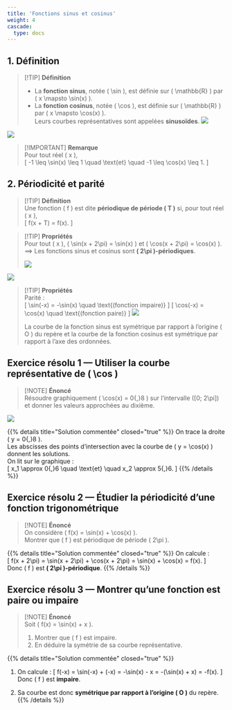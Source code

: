 ```yaml
---
title: 'Fonctions sinus et cosinus'
weight: 4
cascade:
  type: docs
---
```


## 1. Définition

> [!TIP] **Définition**  
> - La **fonction sinus**, notée \( \sin \), est définie sur \( \mathbb{R} \) par \( x \mapsto \sin(x) \).  
> - La **fonction cosinus**, notée \( \cos \), est définie sur \( \mathbb{R} \) par \( x \mapsto \cos(x) \).  
> Leurs courbes représentatives sont appelées **sinusoïdes**.
> ![](/images/image82.png)

![](/images/image83.png)

> [!IMPORTANT] **Remarque**  
> Pour tout réel \( x \),  
> \[
-1 \leq \sin(x) \leq 1 \quad \text{et} \quad -1 \leq \cos(x) \leq 1.
\]


## 2. Périodicité et parité

> [!TIP] **Définition**  
> Une fonction \( f \) est dite **périodique de période \( T \)** si, pour tout réel \( x \),  
> \[
f(x + T) = f(x).
\]

> [!TIP] **Propriétés**  
> Pour tout \( x \), \( \sin(x + 2\pi) = \sin(x) \) et \( \cos(x + 2\pi) = \cos(x) \).  
>   ⟹ Les fonctions sinus et cosinus sont **\( 2\pi \)-périodiques**.
> 
> ![](/images/image84.png)

![](/images/image85.png)

> [!TIP] **Propriétés**  
> Parité :  
>   \[
\sin(-x) = -\sin(x) \quad \text{(fonction impaire)}
\]
>   \[
\cos(-x) = \cos(x) \quad \text{(fonction paire)}
\]
> ![](/images/image86.png)
> 
> La courbe de la fonction sinus est symétrique par rapport à l’origine \( O \) du repère et la courbe de la fonction cosinus est symétrique par rapport à l’axe des ordonnées.




## Exercice résolu 1 — Utiliser la courbe représentative de \( \cos \)

> [!NOTE] **Énoncé**  
> Résoudre graphiquement \( \cos(x) = 0{,}8 \) sur l’intervalle \([0; 2\pi]\) et donner les valeurs approchées au dixième.

![](/images/image87.png)

{{% details title="Solution commentée" closed="true" %}}
On trace la droite \( y = 0{,}8 \).  
Les abscisses des points d’intersection avec la courbe de \( y = \cos(x) \) donnent les solutions.  
On lit sur le graphique :  
\[
x_1 \approx 0{,}6 \quad \text{et} \quad x_2 \approx 5{,}6.
\]
{{% /details %}}


## Exercice résolu 2 — Étudier la périodicité d’une fonction trigonométrique

> [!NOTE] **Énoncé**  
> On considère \( f(x) = \sin(x) + \cos(x) \).  
> Montrer que \( f \) est périodique de période \( 2\pi \).

{{% details title="Solution commentée" closed="true" %}}
On calcule :  
\[
f(x + 2\pi) = \sin(x + 2\pi) + \cos(x + 2\pi) = \sin(x) + \cos(x) = f(x).
\]  
Donc \( f \) est **\( 2\pi \)-périodique**.
{{% /details %}}


## Exercice résolu 3 — Montrer qu’une fonction est paire ou impaire

> [!NOTE] **Énoncé**  
> Soit \( f(x) = \sin(x) + x \).  
> 1. Montrer que \( f \) est impaire.  
> 2. En déduire la symétrie de sa courbe représentative.

{{% details title="Solution commentée" closed="true" %}}
1. On calcule :
\[
f(-x) = \sin(-x) + (-x) = -\sin(x) - x = -(\sin(x) + x) = -f(x).
\]
Donc \( f \) est **impaire**.

2. Sa courbe est donc **symétrique par rapport à l’origine \( O \)** du repère.
{{% /details %}}